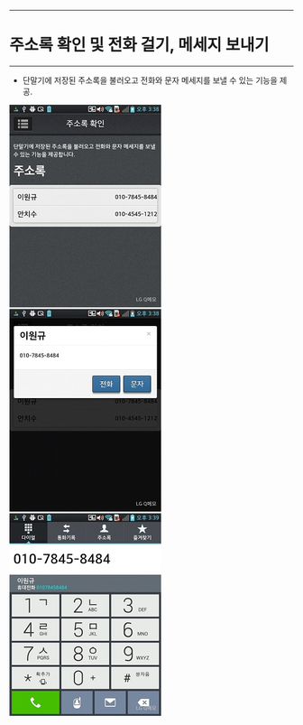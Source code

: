 <!--
{
	"title": "주소록 확인 및 전화 걸기, 메세지 보내기",
	"group": 2,
	"order": 31
}
-->

-----------------------

# 주소록 확인 및 전화 걸기, 메세지 보내기 #

-----------------------

- 단말기에 저장된 주소록을 불러오고 전화와 문자 메세지를 보낼 수 있는 기능을 제공.

![](./images/2013-09-11-15-38-54.jpg)
![](./images/2013-09-11-15-39-01.jpg)
![](./images/2013-09-11-15-39-08.jpg)